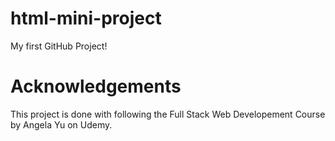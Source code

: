# html-mini-project
My first GitHub Project!

# Acknowledgements
This project is done with following the Full Stack Web Developement Course by Angela Yu on Udemy.

